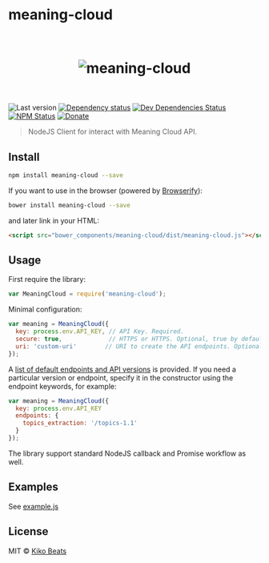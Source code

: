# meaning-cloud

<h1 align="center">
  <br>
  <img src="http://i.imgur.com/uVU2cmG.png" alt="meaning-cloud">
  <br>
  <br>
</h1>

![Last version](https://img.shields.io/github/tag/Kikobeats/meaning-cloud.svg?style=flat-square)
[![Dependency status](http://img.shields.io/david/Kikobeats/meaning-cloud.svg?style=flat-square)](https://david-dm.org/Kikobeats/meaning-cloud)
[![Dev Dependencies Status](http://img.shields.io/david/dev/Kikobeats/meaning-cloud.svg?style=flat-square)](https://david-dm.org/Kikobeats/meaning-cloud#info=devDependencies)
[![NPM Status](http://img.shields.io/npm/dm/meaning-cloud.svg?style=flat-square)](https://www.npmjs.org/package/meaning-cloud)
[![Donate](https://img.shields.io/badge/donate-paypal-blue.svg?style=flat-square)](https://paypal.me/kikobeats)

> NodeJS Client for interact with Meaning Cloud API.

## Install

```bash
npm install meaning-cloud --save
```

If you want to use in the browser (powered by [Browserify](http://browserify.org/)):

```bash
bower install meaning-cloud --save
```

and later link in your HTML:

```html
<script src="bower_components/meaning-cloud/dist/meaning-cloud.js"></script>
```

## Usage

First require the library:

```js
var MeaningCloud = require('meaning-cloud');
```

Minimal configuration:

```js
var meaning = MeaningCloud({
  key: process.env.API_KEY, // API Key. Required.
  secure: true,             // HTTPS or HTTPS. Optional, true by default.
  uri: 'custom-uri'        // URI to create the API endpoints. Optional.
});
```
A [list of default endpoints and API versions](https://github.com/Kikobeats/meaning-cloud/blob/master/lib/Meaning.default.coffee) is provided. If you need a particular version or endpoint, specify it in the constructor using the endpoint keywords, for example:

```js
var meaning = MeaningCloud({
  key: process.env.API_KEY
  endpoints: {
    topics_extraction: '/topics-1.1'
  }
});
```

The library support standard NodeJS callback and Promise workflow as well.

## Examples

See [example.js](https://github.com/Kikobeats/meaning-cloud/blob/master/example.js)

## License

MIT © [Kiko Beats](http://www.kikobeats.com)
